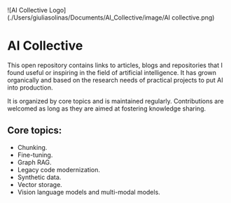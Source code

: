 ![AI Collective Logo](./Users/giuliasolinas/Documents/AI_Collective/image/AI collective.png)


# AI Collective

This open repository contains links to articles, blogs and repositories that I found useful or inspiring in the field of artificial intelligence. It has grown organically and based on the research needs of practical projects to put AI into production. 

It is organized by core topics and is maintained regularly. Contributions are welcomed as long as they are aimed at fostering knowledge sharing. 

## Core topics:
- Chunking.
- Fine-tuning.
- Graph RAG.
- Legacy code modernization.
- Synthetic data.
- Vector storage.
- Vision language models and multi-modal models.
